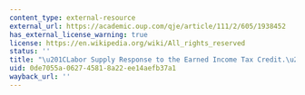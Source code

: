 ```yaml
---
content_type: external-resource
external_url: https://academic.oup.com/qje/article/111/2/605/1938452
has_external_license_warning: true
license: https://en.wikipedia.org/wiki/All_rights_reserved
status: ''
title: "\u201CLabor Supply Response to the Earned Income Tax Credit.\u201D"
uid: 0de7055a-0627-4581-8a22-ee14aefb37a1
wayback_url: ''
---
```

